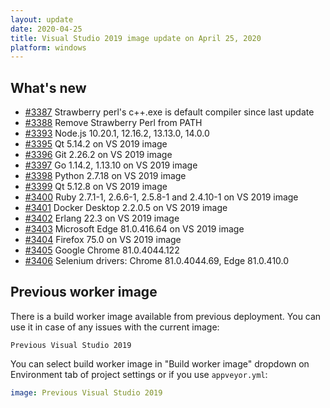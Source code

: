 ```yaml
---
layout: update
date: 2020-04-25
title: Visual Studio 2019 image update on April 25, 2020
platform: windows
---
```


## What's new

* [#3387](https://github.com/appveyor/ci/issues/3387) Strawberry perl's c++.exe is default compiler since last update
* [#3388](https://github.com/appveyor/ci/issues/3388) Remove Strawberry Perl from PATH
* [#3393](https://github.com/appveyor/ci/issues/3393) Node.js 10.20.1, 12.16.2, 13.13.0, 14.0.0
* [#3395](https://github.com/appveyor/ci/issues/3395) Qt 5.14.2 on VS 2019 image
* [#3396](https://github.com/appveyor/ci/issues/3396) Git 2.26.2 on VS 2019 image
* [#3397](https://github.com/appveyor/ci/issues/3397) Go 1.14.2, 1.13.10 on VS 2019 image
* [#3398](https://github.com/appveyor/ci/issues/3398) Python 2.7.18 on VS 2019 image
* [#3399](https://github.com/appveyor/ci/issues/3399) Qt 5.12.8 on VS 2019 image
* [#3400](https://github.com/appveyor/ci/issues/3400) Ruby 2.7.1-1, 2.6.6-1, 2.5.8-1 and 2.4.10-1 on VS 2019 image
* [#3401](https://github.com/appveyor/ci/issues/3401) Docker Desktop 2.2.0.5 on VS 2019 image
* [#3402](https://github.com/appveyor/ci/issues/3402) Erlang 22.3 on VS 2019 image
* [#3403](https://github.com/appveyor/ci/issues/3403) Microsoft Edge 81.0.416.64 on VS 2019 image
* [#3404](https://github.com/appveyor/ci/issues/3404) Firefox 75.0 on VS 2019 image
* [#3405](https://github.com/appveyor/ci/issues/3405) Google Chrome 81.0.4044.122
* [#3406](https://github.com/appveyor/ci/issues/3406) Selenium drivers: Chrome 81.0.4044.69, Edge 81.0.410.0

## Previous worker image

There is a build worker image available from previous deployment. You can use it in case of any issues with the current image:

`Previous Visual Studio 2019`

You can select build worker image in "Build worker image" dropdown on Environment tab of project settings or if you use `appveyor.yml`:

```yaml
image: Previous Visual Studio 2019
```